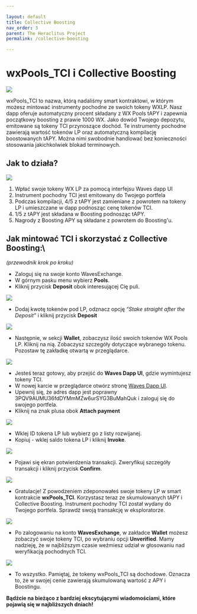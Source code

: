 ```yaml
---

layout: default
title: Collective Boosting
nav_order: 3
parent: The Heraclitus Project
permalink: /collective-boosting

---
```


# wxPools_TCI i Collective Boosting

![](/images/cboosting-01.png)

wxPools_TCI to nazwa, którą nadaliśmy smart kontraktowi, w którym możesz mintować instrumenty pochodne ze swoich tokeny WXLP. Nasz dapp oferuje automatyczny procent składany z WX Pools tAPY i zapewnia początkowy boosting z prawie 1000 WX. Jako dowód Twojego depozytu, emitowane są tokeny TCI przynoszące dochód. Te instrumenty pochodne zawierają wartość tokenów LP oraz automatyczną kompilację boostowanych tAPY. Można nimi swobodnie handlować bez konieczności stosowania jakichkolwiek blokad terminowych.

## Jak to działa?

![](/images/cboosting-02.png)

1. Wpłać swoje tokeny WX LP za pomocą interfejsu Waves dapp UI
2. Instrument pochodny TCI jest emitowany do Twojego portfela
3. Podczas kompilacji, 4/5 z tAPY jest zamieniane z powrotem na tokeny LP i umieszczane w dapp podnosząc cenę tokenów TCI.
4. 1/5 z tAPY jest składana w Boosting podnosząc tAPY.
5. Nagrody z Boosting APY są składane z powrotem do Boosting'u.

## Jak mintować TCI i skorzystać z Collective Boosting:\
*(przewodnik krok po kroku)*

- Zaloguj się na swoje konto WavesExchange.
- W górnym pasku menu wybierz **Pools**.
- Kliknij przycisk **Deposit** obok interesującej Cię puli.

![](images/cboosting-03.png)

- Dodaj kwotę tokenów pod LP, odznacz opcję *“Stake straight after the Deposit”* i kliknij przycisk **Deposit**

![](/images/cboosting-04.png)

- Następnie, w sekcji **Wallet**, zobaczysz ilość swoich tokenów WX Pools LP. Kliknij na nią. Zobaczysz szczegóły dotyczące wybranego tokenu. Pozostaw tę zakładkę otwartą w przeglądarce.

![](/images/cboosting-05.png)

- Jesteś teraz gotowy, aby przejść do **Waves Dapp UI**, gdzie wymintujesz tokeny TCI.
- W nowej karcie w przeglądarce otwórz stronę [Waves Dapp UI](https://waves-dapp.com/3PQV9AUMU36fdDYMmMZw6urSYG3BuMahQuk).
- Upewnij się, że adres dapp jest poprawny 3PQV9AUMU36fdDYMmMZw6urSYG3BuMahQuk i zaloguj się do swojego portfela.
- Kliknij na znak plusa obok **Attach payment**

![](/images/cboosting-06.png)

- Wklej ID tokena LP lub wybierz go z listy rozwijanej.
- Kopiuj - wklej saldo tokena LP i kliknij **Invoke**.

![](/images/cboosting-07.png)

- Pojawi się ekran potwierdzenia transakcji. Zweryfikuj szczegóły transakcji i kliknij przycisk **Confirm**.

![](/images/cboosting-08.png)

- Gratulacje! Z powodzeniem zdeponowałeś swoje tokeny LP w smart kontrakcie **wxPools_TCI**. Korzystasz teraz ze skumulowanych tAPY i Collective Boosting. Instrument pochodny TCI został wydany do Twojego portfela. Sprawdź swoją transakcję w eksploratorze.

![](/images/cboosting-09.png)

- Po zalogowaniu na konto **WavesExchange**, w zakładce **Wallet** możesz zobaczyć swoje tokeny TCI, po wybraniu opcji **Unverified**. Mamy nadzieję, że w najbliższym czasie weźmiesz udział w głosowaniu nad weryfikacją pochodnych TCI.

![](/images/cboosting-10.png)

- To wszystko. Pamiętaj, że tokeny wxPools_TCI są dochodowe. Oznacza to, że w swojej cenie zawierają skumulowaną wartość z APY i Boostingu.

**Bądźcie na bieżąco z bardziej ekscytującymi wiadomościami, które pojawią się w najbliższych dniach!**